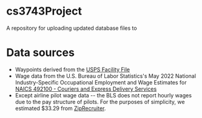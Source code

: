 # cs3743Project
A repository for uploading updated database files to

# Data sources
- Waypoints derived from the [USPS Facility File](https://postalpro.usps.com/service-hubs-and-facilities/facilityfile)
- Wage data from the U.S. Bureau of Labor Statistics's May 2022 National Industry-Specific Occupational Employment and Wage Estimates for [NAICS 492100 - Couriers and Express Delivery Services](https://www.bls.gov/oes/current/naics4_492100.htm)
 - Except airline pilot wage data -- the BLS does not report hourly wages due to the pay structure of pilots. For the purposes of simplicity, we estimated $33.29 from [ZipRecruiter](https://www.ziprecruiter.com/Salaries/What-Is-the-Average-Commercial-Airline-Pilot-Salary-by-State).